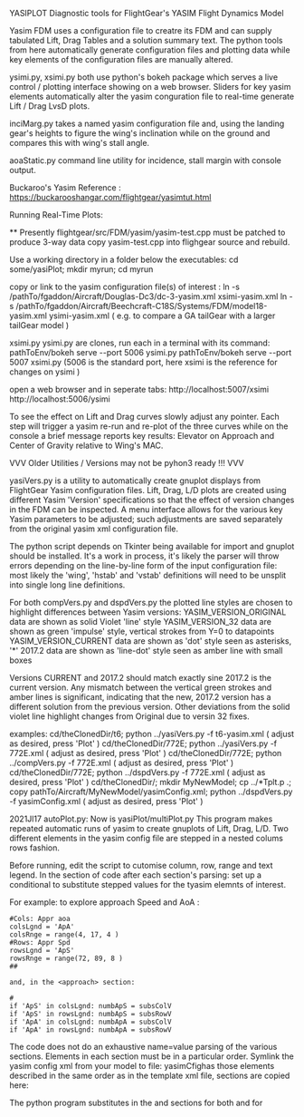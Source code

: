 YASIPLOT  Diagnostic tools for FlightGear's YASIM Flight Dynamics Model

  Yasim FDM uses a configuration file to creatre its FDM and can supply tabulated
Lift, Drag Tables and a solution summary text. The python tools from here automatically
generate configuration files and plotting data while key elements of the configuration 
files are manually altered. 

  ysimi.py, xsimi.py  both use python's bokeh package which serves a live control / plotting
interface showing on a web browser.  Sliders for key yasim elements automatically alter
the yasim conguration file to real-time generate Lift / Drag LvsD plots. 

  inciMarg.py takes a named yasim configuration file and, using the landing gear's heights 
to figure the wing's inclination while on the ground and compares this with wing's stall angle.

  aoaStatic.py command line utility for incidence, stall margin with console output. 
  
  
  Buckaroo's Yasim Reference : 
https://buckarooshangar.com/flightgear/yasimtut.html  


  Running Real-Time Plots:
  
  ** Presently flightgear/src/FDM/yasim/yasim-test.cpp must be patched to produce 3-way data
copy yasim-test.cpp into flighgear source and rebuild.
  
  Use a working directory in a folder below the executables: 
cd some/yasiPlot; mkdir myrun; cd myrun

  copy or link to the yasim configuration file(s) of interest :
ln -s /pathTo/fgaddon/Aircraft/Douglas-Dc3/dc-3-yasim.xml  xsimi-yasim.xml
ln -s /pathTo/fgaddon/Aircraft/Beechcraft-C18S/Systems/FDM/model18-yasim.xml ysimi-yasim.xml
( e.g. to compare a GA tailGear with a larger tailGear model ) 

  xsimi.py ysimi.py are clones, run each in a terminal with its command: 
pathToEnv/bokeh serve --port 5006 ysimi.py 
pathToEnv/bokeh serve --port 5007 xsimi.py 
(5006 is the standard port,  here xsimi is the reference for changes on ysimi ) 
  
  open a web browser and in seperate tabs: 
http://localhost:5007/xsimi 
http://localhost:5006/ysimi 

  To see the effect on Lift and Drag curves slowly adjust any pointer. Each step will 
trigger a yasim re-run and re-plot of the three curves while on the console a brief message
reports key results: Elevator on Approach  and  Center of Gravity relative to Wing's MAC. 


VVV Older Utilities /  Versions may not be pyhon3 ready   !!!    VVV

yasiVers.py  is a utility to automatically create gnuplot displays from FlightGear Yasim
  configuration files. Lift, Drag, L/D plots are created using different Yasim 'Version' 
 specifications so that the effect of version changes in the FDM can be inspected. 
 A menu interface allows for the various key Yasim parameters to be adjusted; such adjustments
 are saved separately from the original yasim xml configuration file. 

The python script depends on Tkinter being available for import and gnuplot should be installed.
 It's a work in process, it's likely the parser will throw errors depending on the line-by-line 
 form of the input configuration file: most likely the 'wing', 'hstab' and 'vstab' definitions
 will need to be unsplit into single long line definitions. 
 
For both compVers.py and dspdVers.py the plotted line styles are chosen to highlight differences
  between Yasim versions: 
  YASIM_VERSION_ORIGINAL data are shown as solid Violet 'line' style 
  YASIM_VERSION_32       data are shown as green 'impulse' style, vertical strokes from Y=0 to datapoints
  YASIM_VERSION_CURRENT  data are shown as 'dot' style seen as asterisks, '*'
  2017.2                 data are shown as 'line-dot' style seen as amber line with small boxes
  
  Versions CURRENT and 2017.2 should match exactly sine 2017.2 is the current version. Any mismatch 
  between the vertical green strokes and amber lines is significant, indicating that the new, 2017.2
  version has a different solution from the previous version. Other deviations from the solid violet line
  highlight changes from Original due to versin 32 fixes. 
 
examples: 
  cd/theClonedDir/t6;    python ../yasiVers.py -f t6-yasim.xml    ( adjust as desired, press 'Plot' ) 
  cd/theClonedDir/772E;  python ../yasiVers.py -f 772E.xml        ( adjust as desired, press 'Plot' ) 
  cd/theClonedDir/772E;  python ../compVers.py -f 772E.xml        ( adjust as desired, press 'Plot' ) 
  cd/theClonedDir/772E;  python ../dspdVers.py -f 772E.xml        ( adjust as desired, press 'Plot' ) 
  cd/theClonedDir/; mkdir MyNewModel; cp ../*Tplt.p .; copy pathTo/Aircraft/MyNewModel/yasimConfig.xml; 
                         python ../dspdVers.py -f yasimConfig.xml ( adjust as desired, press 'Plot' ) 

<!-- autoPlot.py  -->
<!-- multiPlot.py  -->
 2021Jl17 autoPlot.py: Now is yasiPlot/multiPlot.py
 This program makes repeated automatic runs of yasim to create gnuplots of Lift, Drag, L/D.
Two different elements in the yasim config file are stepped in a nested colums rows fashion.  

  Before running, edit the script to cutomise column, row, range and text legend.
In the section of code after each section's parsing: set up a conditional to substitute 
stepped values for the tyasim elemnts of interest. 

For example: to explore approach Speed and AoA :
  
    #Cols: Appr aoa  
    colsLgnd = 'ApA'
    colsRnge = range(4, 17, 4 )
    #Rows: Appr Spd  
    rowsLgnd = 'ApS'
    rowsRnge = range(72, 89, 8 )
    ##
    
    and, in the <approach> section: 
 
    # 
    if 'ApS' in colsLgnd: numbApS = subsColV
    if 'ApS' in rowsLgnd: numbApS = subsRowV
    if 'ApA' in colsLgnd: numbApA = subsColV
    if 'ApA' in rowsLgnd: numbApA = subsRowV

 The code does not do an exhaustive name=value parsing of the various sections. Elements 
in each section must be in a particular order. Symlink the yasim config xml from your 
model to file: yasimCfighas those elements described in the same order as in the template xml file, sections are
copied here:   
 
  <wing x="-2.755"     y="0.5"    z="-0.53"     taper="0.48" incidence="4.00" twist="-3"
    length="4.3" chord="2.25" sweep="-2.0" dihedral="6.00" camber="0.068" idrag="0.95">
    <stall aoa="15" width="18.0" peak="1.5"/>
    <flap0 start="0.00" end="0.54" lift="1.1" drag="1.7"/>

  <hstab x="-7.0" y="0.0" z="0.31" taper="0.72"
        length="1.72" chord="1.06" sweep="0" dihedral="30" >
    <stall aoa="24.0" width="4.0" peak="1.5"/>
    <flap0 start="0.05" end="1.0" lift="2.25" drag="1.7" />
    
 The python program substitutes in the <stall> and <flap0> sections for both <wing> and
 for <hstab>    


